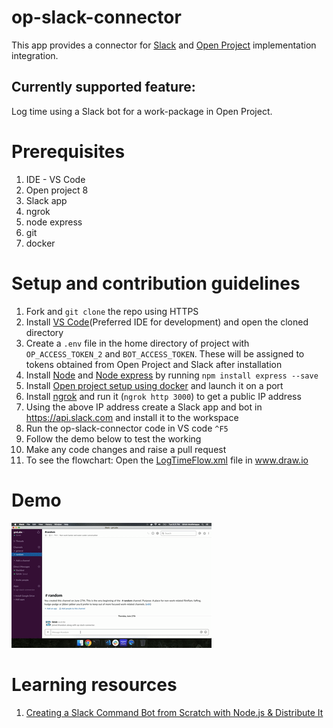 # op-slack-connector
This app provides a connector for [Slack](https://api.slack.com/) and [Open Project](http://docs.openproject.org/apiv3-doc/) implementation integration.

## Currently supported feature:
Log time using a Slack bot for a work-package in Open Project.

# Prerequisites
1. IDE - VS Code
2. Open project 8
3. Slack app
4. ngrok
5. node express
6. git
7. docker

# Setup and contribution guidelines
1. Fork and `git clone` the repo using HTTPS
2. Install [VS Code](https://code.visualstudio.com/Download)(Preferred IDE for development) and open the cloned directory
3. Create a `.env` file in the home directory of project with `OP_ACCESS_TOKEN_2` and `BOT_ACCESS_TOKEN`. These will be assigned to tokens obtained from Open Project and Slack after installation
4. Install [Node](https://nodejs.org/en/download/) and [Node express](https://expressjs.com/) by running `npm install express --save`
5. Install [Open project setup using docker](https://www.openproject.org/docker/) and launch it on a port
6. Install [ngrok](https://ngrok.com/download) and run it (`ngrok http 3000`) to get a public IP address
7. Using the above IP address create a Slack app and bot in https://api.slack.com and install it to the workspace
8. Run the op-slack-connector code in VS code `^F5`
9. Follow the demo below to test the working
10. Make any code changes and raise a pull request
11. To see the flowchart: Open the [LogTimeFlow.xml](LogTimeFlow.xml) file in www.draw.io

# Demo
![Demo](demo_op_slack_connector.gif)

# Learning resources
1. [Creating a Slack Command Bot from Scratch with Node.js & Distribute It](https://tutorials.botsfloor.com/creating-a-slack-command-bot-from-scratch-with-node-js-distribute-it-25cf81f51040)
